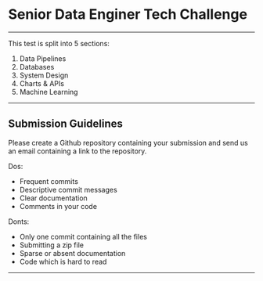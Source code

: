 # Senior Data Enginer Tech Challenge
---
This test is split into 5 sections:
1. Data Pipelines
2. Databases 
3. System Design
4. Charts & APIs
5. Machine Learning

---
## Submission Guidelines
Please create a Github repository containing your submission and send us an email containing a link to the repository.

Dos:
- Frequent commits
- Descriptive commit messages
- Clear documentation
- Comments in your code

Donts:
- Only one commit containing all the files
- Submitting a zip file
- Sparse or absent documentation
- Code which is hard to read
---
